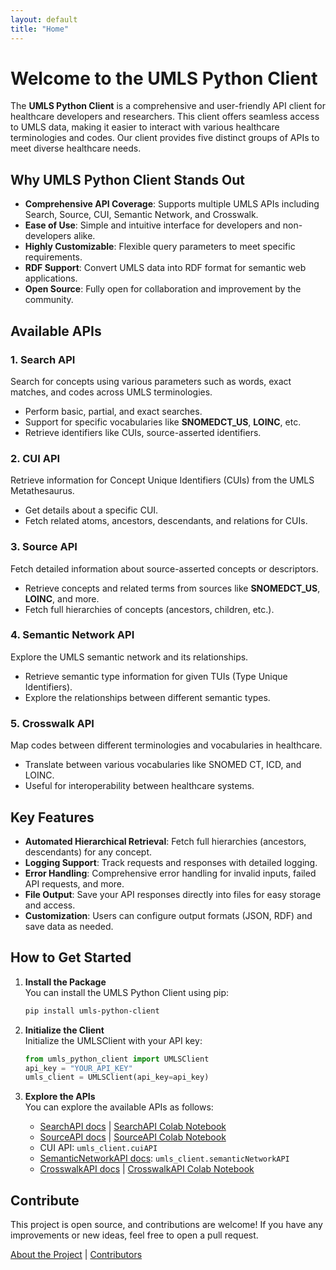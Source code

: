 ```yaml
---
layout: default
title: "Home"
---
```


# Welcome to the UMLS Python Client

The **UMLS Python Client** is a comprehensive and user-friendly API client for healthcare developers and researchers.
This client offers seamless access to UMLS data, making it easier to interact with various healthcare terminologies and codes. 
Our client provides five distinct groups of APIs to meet diverse healthcare needs.

## Why UMLS Python Client Stands Out
- **Comprehensive API Coverage**: Supports multiple UMLS APIs including Search, Source, CUI, Semantic Network, and Crosswalk.
- **Ease of Use**: Simple and intuitive interface for developers and non-developers alike.
- **Highly Customizable**: Flexible query parameters to meet specific requirements.
- **RDF Support**: Convert UMLS data into RDF format for semantic web applications.
- **Open Source**: Fully open for collaboration and improvement by the community.

## Available APIs

### 1. Search API
Search for concepts using various parameters such as words, exact matches, and codes across UMLS terminologies.
- Perform basic, partial, and exact searches.
- Support for specific vocabularies like **SNOMEDCT_US**, **LOINC**, etc.
- Retrieve identifiers like CUIs, source-asserted identifiers.

### 2. CUI API
Retrieve information for Concept Unique Identifiers (CUIs) from the UMLS Metathesaurus.
- Get details about a specific CUI.
- Fetch related atoms, ancestors, descendants, and relations for CUIs.

### 3. Source API
Fetch detailed information about source-asserted concepts or descriptors.
- Retrieve concepts and related terms from sources like **SNOMEDCT_US**, **LOINC**, and more.
- Fetch full hierarchies of concepts (ancestors, children, etc.).

### 4. Semantic Network API
Explore the UMLS semantic network and its relationships.
- Retrieve semantic type information for given TUIs (Type Unique Identifiers).
- Explore the relationships between different semantic types.

### 5. Crosswalk API
Map codes between different terminologies and vocabularies in healthcare.
- Translate between various vocabularies like SNOMED CT, ICD, and LOINC.
- Useful for interoperability between healthcare systems.

## Key Features
- **Automated Hierarchical Retrieval**: Fetch full hierarchies (ancestors, descendants) for any concept.
- **Logging Support**: Track requests and responses with detailed logging.
- **Error Handling**: Comprehensive error handling for invalid inputs, failed API requests, and more.
- **File Output**: Save your API responses directly into files for easy storage and access.
- **Customization**: Users can configure output formats (JSON, RDF) and save data as needed.

## How to Get Started

1. **Install the Package**  
   You can install the UMLS Python Client using pip:

   ```bash
   pip install umls-python-client
   ```

2. **Initialize the Client**  
   Initialize the UMLSClient with your API key:

   ```python
   from umls_python_client import UMLSClient
   api_key = "YOUR_API_KEY"
   umls_client = UMLSClient(api_key=api_key)
   ```

3. **Explore the APIs**  
   You can explore the available APIs as follows:

   - [SearchAPI docs](/umls-python-client-homepage/searchAPI) | [SearchAPI Colab Notebook](https://colab.research.google.com/drive/1ICQFoZqfsW6YvcaoRo-DtZR2QAWmqFI0?usp=sharing)
   - [SourceAPI docs](/umls-python-client-homepage/sourceAPI) | [SourceAPI Colab Notebook](https://colab.research.google.com/drive/1ICQFoZqfsW6YvcaoRo-DtZR2QAWmqFI0?usp=sharing)
   - CUI API: `umls_client.cuiAPI`
   - [SemanticNetworkAPI docs](/umls-python-client-homepage/semanticAPI): `umls_client.semanticNetworkAPI`
   - [CrosswalkAPI docs](/umls-python-client-homepage/crosswalkAPI) | [CrosswalkAPI Colab Notebook](https://colab.research.google.com/drive/1ICQFoZqfsW6YvcaoRo-DtZR2QAWmqFI0?usp=sharing)


## Contribute
This project is open source, and contributions are welcome! If you have any improvements or new ideas, feel free to open a pull request.

[About the Project](/umls-python-client-homepage/about) | [Contributors](/umls-python-client-homepage/contributors) 

